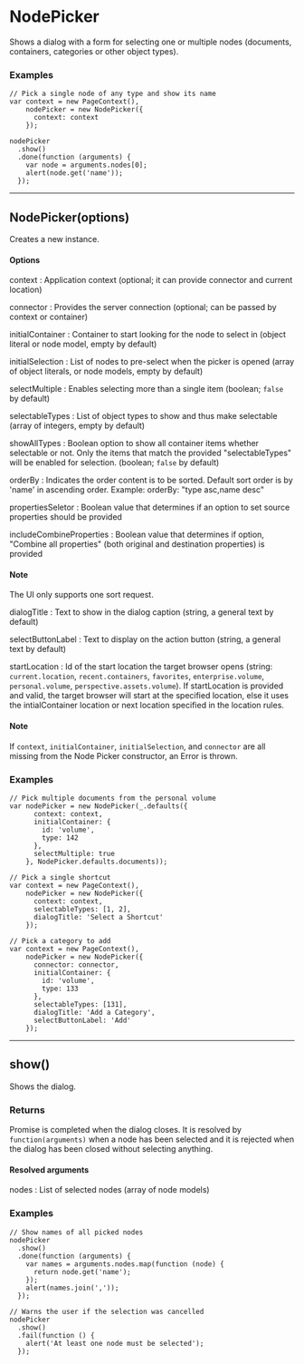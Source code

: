 # NodePicker

Shows a dialog with a form for selecting one or multiple nodes (documents,
containers, categories or other object types).

### Examples

```
// Pick a single node of any type and show its name
var context = new PageContext(),
    nodePicker = new NodePicker({
      context: context
    });

nodePicker
  .show()
  .done(function (arguments) {
    var node = arguments.nodes[0];
    alert(node.get('name'));
  });
```

---
## NodePicker(options)

Creates a new instance.

#### Options

context
: Application context (optional; it can provide connector and current location)

connector
: Provides the server connection (optional; can be passed by context or container)

initialContainer
: Container to start looking for the node to select in (object literal or node
  model, empty by default)

initialSelection
: List of nodes to pre-select when the picker is opened (array of object literals,
  or node models, empty by default)

selectMultiple
: Enables selecting more than a single item (boolean; `false` by default)

selectableTypes
: List of object types to show and thus make selectable (array of integers,
  empty by default)

showAllTypes
: Boolean option to show all container items whether selectable or not. Only the items
that match the provided "selectableTypes" will be enabled for selection. (boolean; `false` by default)

orderBy
: Indicates the order content is to be sorted. Default sort order is by 'name'
in ascending order. Example: orderBy: "type asc,name desc"

propertiesSeletor
: Boolean value that determines if an option to set source properties should be provided

includeCombineProperties
: Boolean value that determines if option, "Combine all properties" (both original and
destination properties) is provided

#### Note
The UI only supports one sort request.

dialogTitle
: Text to show in the dialog caption (string, a general text by default)

selectButtonLabel
: Text to display on the action button (string, a general text by default)

startLocation
: Id of the start location the target browser opens (string: `current.location`,
`recent.containers`, `favorites`, `enterprise.volume`, `personal.volume`, `perspective.assets.volume`). If startLocation
is provided and valid, the target browser will start at the specified location, else it
uses the intialContainer location or next location specified in the location rules.
#### Note

If `context`, `initialContainer`, `initialSelection`, and `connector` are all missing from the Node 
Picker constructor, an Error is thrown.

### Examples

```
// Pick multiple documents from the personal volume
var nodePicker = new NodePicker(_.defaults({
      context: context,
      initialContainer: {
        id: 'volume',
        type: 142
      },
      selectMultiple: true
    }, NodePicker.defaults.documents));

// Pick a single shortcut
var context = new PageContext(),
    nodePicker = new NodePicker({
      context: context,
      selectableTypes: [1, 2],
      dialogTitle: 'Select a Shortcut'
    });

// Pick a category to add
var context = new PageContext(),
    nodePicker = new NodePicker({
      connector: connector,
      initialContainer: {
        id: 'volume',
        type: 133
      },
      selectableTypes: [131],
      dialogTitle: 'Add a Category',
      selectButtonLabel: 'Add'
    });
```

---
## show()

Shows the dialog.

### Returns

Promise is completed when the dialog closes. It is resolved by `function(arguments)` when a node has been
selected and it is rejected when the dialog has been closed without selecting anything.

#### Resolved arguments

nodes
: List of selected nodes (array of node models)

### Examples

```
// Show names of all picked nodes
nodePicker
  .show()
  .done(function (arguments) {
    var names = arguments.nodes.map(function (node) {
      return node.get('name');
    });
    alert(names.join(','));
  });

// Warns the user if the selection was cancelled
nodePicker
  .show()
  .fail(function () {
    alert('At least one node must be selected');
  });
```
